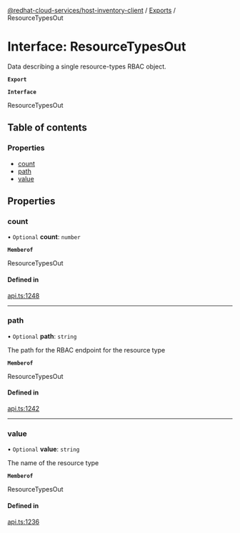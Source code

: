[@redhat-cloud-services/host-inventory-client](../README.md) / [Exports](../modules.md) / ResourceTypesOut

# Interface: ResourceTypesOut

Data describing a single resource-types RBAC object.

**`Export`**

**`Interface`**

ResourceTypesOut

## Table of contents

### Properties

- [count](ResourceTypesOut.md#count)
- [path](ResourceTypesOut.md#path)
- [value](ResourceTypesOut.md#value)

## Properties

### count

• `Optional` **count**: `number`

**`Memberof`**

ResourceTypesOut

#### Defined in

[api.ts:1248](https://github.com/RedHatInsights/javascript-clients/blob/master/packages/host-inventory/api.ts#L1248)

___

### path

• `Optional` **path**: `string`

The path for the RBAC endpoint for the resource type

**`Memberof`**

ResourceTypesOut

#### Defined in

[api.ts:1242](https://github.com/RedHatInsights/javascript-clients/blob/master/packages/host-inventory/api.ts#L1242)

___

### value

• `Optional` **value**: `string`

The name of the resource type

**`Memberof`**

ResourceTypesOut

#### Defined in

[api.ts:1236](https://github.com/RedHatInsights/javascript-clients/blob/master/packages/host-inventory/api.ts#L1236)

